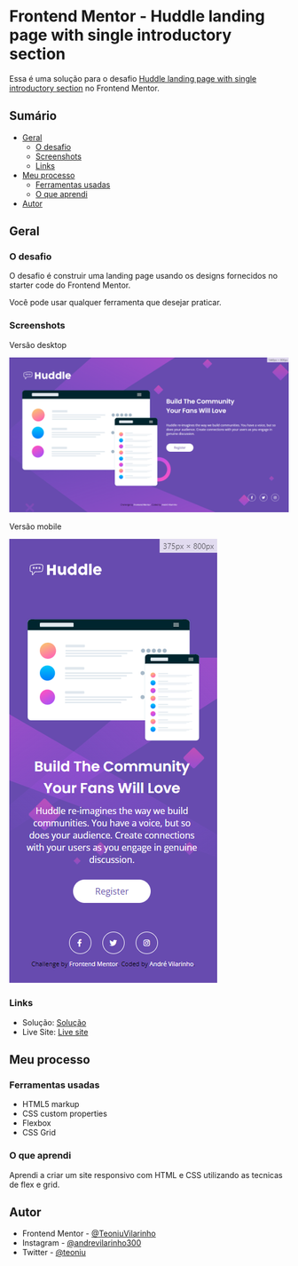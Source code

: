 # Frontend Mentor - Huddle landing page with single introductory section

Essa é uma solução para o desafio [Huddle landing page with single introductory section](https://www.frontendmentor.io/challenges/huddle-landing-page-with-a-single-introductory-section-B_2Wvxgi0) no Frontend Mentor. 

## Sumário

- [Geral](#geral)
  - [O desafio](#o-desafio)
  - [Screenshots](#screenshots)
  - [Links](#links)
- [Meu processo](#meu-processo)
  - [Ferramentas usadas](#ferramentas-usadas)
  - [O que aprendi](#o-que-aprendi)
- [Autor](#autor)

## Geral

### O desafio

O desafio é construir uma landing page usando os designs fornecidos no starter code do Frontend Mentor.

Você pode usar qualquer ferramenta que desejar praticar.

### Screenshots
Versão desktop

![desktop](./design/huddle-landing-page-desktop.png)

Versão mobile

![mobile](./design/huddle-landing-page-mobile.png)

### Links

- Solução: [Solução](https://www.frontendmentor.io/solutions/huddle-landing-page-com-flex-e-grid-dHPAEOwC6u)
- Live Site: [Live site]([https://your-live-site-url.com](https://teoniuvilarinho.github.io/huddle-landing-page/))

## Meu processo

### Ferramentas usadas

- HTML5 markup
- CSS custom properties
- Flexbox
- CSS Grid

### O que aprendi

Aprendi a criar um site responsivo com HTML e CSS utilizando as tecnicas de flex e grid.

## Autor

- Frontend Mentor - [@TeoniuVilarinho](https://www.frontendmentor.io/profile/TeoniuVilarinho)
- Instagram - [@andrevilarinho300](https://www.instagram.com/andrevilarinho300)
- Twitter - [@teoniu](https://www.twitter.com/teoniu)
